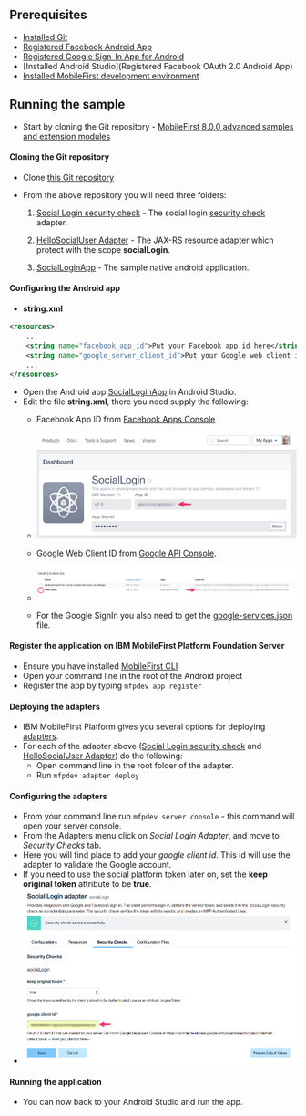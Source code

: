 ## Prerequisites
* [Installed Git](https://git-scm.com/book/en/v2/Getting-Started-Installing-Git)
* [Registered Facebook Android App](https://developers.facebook.com/docs/android/getting-started)
* [Registered Google Sign-In App for Android](https://developers.google.com/identity/sign-in/android/start-integrating#get-config)
* [Installed Android Studio](Registered Facebook OAuth 2.0 Android App)
* [Installed MobileFirst development environment](https://mobilefirstplatform.ibmcloud.com/tutorials/en/foundation/8.0/setting-up-your-development-environment/mobilefirst-development-environment/)

## Running the sample
* Start by cloning the Git repository - [MobileFirst 8.0.0 advanced samples and extension modules](https://github.com/mfpdev/mfp-advanced-adapters-samples)

#### Cloning the Git repository

* Clone [this Git repository](https://github.com/mfpdev/social-login-sample)

* From the above repository you will need three folders:

  1. [Social Login security check](./social-login-security-check) - The social login [security check](https://mobilefirstplatform.ibmcloud.com/tutorials/en/foundation/8.0/authentication-and-security/) adapter.

  2. [HelloSocialUser Adapter](./HelloSocialUserAdapter) - The JAX-RS resource adapter which protect with the scope **socialLogin**.

  3. [SocialLoginApp](./SocialLoginApp) - The sample native android application.

#### Configuring the Android app
* **string.xml**

```xml
<resources>
    ...
    <string name="facebook_app_id">Put your Facebook app id here</string>
    <string name="google_server_client_id">Put your Google web client id here</string>
    ...
</resources>
```

  * Open the Android app [SocialLoginApp](./SocialLoginApp) in Android Studio.
  * Edit the file **string.xml**, there you need supply the following:
    * Facebook App ID from [Facebook Apps Console](https://developers.facebook.com/apps/)

    * ![Facebook APP ID](./assets/FacebookAppID.png)

    * Google Web Client ID from [Google API Console](https://console.developers.google.com/apis/credentials).

    * ![Google Client ID](./assets/GoogleClientID.png)

    * For the Google SignIn you also need to get the [google-services.json](https://developers.google.com/identity/sign-in/android/start-integrating#prerequisites) file.

#### Register the application on IBM MobileFirst Platform Foundation Server
  * Ensure you have installed [MobileFirst CLI](https://mobilefirstplatform.ibmcloud.com/tutorials/en/foundation/8.0/using-the-mfpf-sdk/using-mobilefirst-cli-to-manage-mobilefirst-artifacts/)
  * Open your command line in the root of the Android project
  * Register the app by typing `mfpdev app register`


#### Deploying the adapters
  * IBM MobileFirst Platform gives you several options for deploying [adapters](https://mobilefirstplatform.ibmcloud.com/tutorials/en/foundation/8.0/adapters/).
  * For each of the adapter above ([Social Login security check](./social-login-security-check) and [HelloSocialUser Adapter](./HelloSocialUserAdapter)) do the following:
    * Open command line in the root folder of the adapter.
    * Run `mfpdev adapter deploy`


#### Configuring the adapters

  * From your command line run `mfpdev server console` - this command will open your server console.
  * From the Adapters menu click on *Social Login Adapter*, and move to *Security Checks* tab.
  * Here you will find place to add your *google client id*.  This id will use the adapter to validate the Google account.
  * If you need to use the social platform token later on, set the **keep original token** attribute to be **true**.
  * ![Adapter Configuration](./assets/SocialLoginConfiguration.png)

#### Running the application
  * You can now back to your Android Studio and run the app.
